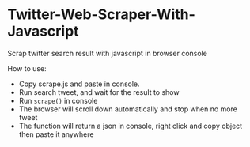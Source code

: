 # Twitter-Web-Scraper-With-Javascript

Scrap twitter search result with javascript in browser console

How to use:
- Copy scrape.js and paste in console.
- Run search tweet, and wait for the result to show
- Run ```scrape()``` in console
- The browser will scroll down automatically and stop when no more tweet
- The function will return a json in console, right click and copy object then paste it anywhere
